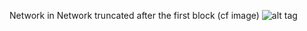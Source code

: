 Network in Network truncated after the first block (cf image)
![alt tag](https://github.com/alexattia/Deep-Learning/blob/master/Result/Truncate%203/NiN3.png)
